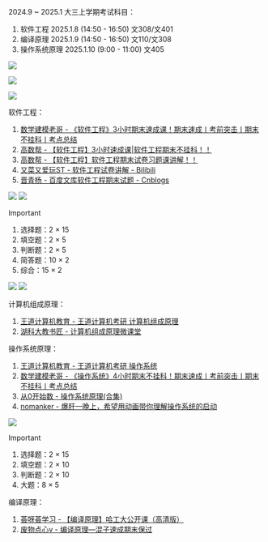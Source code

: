 2024.9 ~ 2025.1 大三上学期考试科目：

1. 软件工程 2025.1.8 (14:50 - 16:50) 文308/文401
2. 编译原理 2025.1.9 (14:50 - 16:50) 文110/文308
3. 操作系统原理 2025.1.10 (9:00 - 11:00) 文405

![](https://cdn.jsdelivr.net/gh/hbq2004/image01/20241228162238.png)

![](https://cdn.jsdelivr.net/gh/hbq2004/image01/20241228162334.png)

![](https://cdn.jsdelivr.net/gh/hbq2004/image01/20241228162415.png)

软件工程：

1. [数学建模老哥 - 《软件工程》3小时期末速成课！期末速成丨考前突击丨期末不挂科丨考点总结](https://www.bilibili.com/video/BV1xNzRYiEkz/) 
2. [高数帮 - 【软件工程】3小时速成课|软件工程期末不挂科！！](https://www.bilibili.com/video/BV1t64y1r7o2/) 
3. [高数帮 - 【软件工程】软件工程期末试卷习题课讲解！！](https://www.bilibili.com/video/BV1G54y1H7WD/) 
4. [又菜又爱玩ST - 软件工程试卷讲解 - Bilibili](https://www.bilibili.com/video/BV1AR4y1j7NX/) 
5. [晋青杨 - 百度文库软件工程期末试题 - Cnblogs](https://www.cnblogs.com/qyf2199/p/12104922.html) 

![](https://cdn.jsdelivr.net/gh/hbq2004/image01/20250103215756.png)
![](https://cdn.jsdelivr.net/gh/hbq2004/image01/20250103215927.png)

> [!IMPORTANT]
>
> 1. 选择题：2 × 15
> 2. 填空题：2 × 5
> 3. 判断题：2 × 5
> 4. 简答题：10 × 2
> 5. 综合：15 × 2


![](https://cdn.jsdelivr.net/gh/hbq2004/image01/20250103224058.png)
![](https://cdn.jsdelivr.net/gh/hbq2004/image01/20250103224034.png)


计算机组成原理：

1. [王道计算机教育 - 王道计算机考研 计算机组成原理](https://www.bilibili.com/video/BV1ps4y1d73V/) 
2. [湖科大教书匠 - 计算机组成原理微课堂](https://www.bilibili.com/video/BV1qG41197E4/) 

操作系统原理：

1. [王道计算机教育 - 王道计算机考研 操作系统](https://www.bilibili.com/video/BV1YE411D7nH/) 
2. [数学建模老哥 - 《操作系统》4小时期末不挂科！期末速成丨考前突击丨期末不挂科丨考点总结](https://www.bilibili.com/video/BV1ju6TYHEKU/) 
3. [从0开始数 - 操作系统原理(合集)](https://www.bilibili.com/video/BV13b4y1Q7YD/) 
4. [nomanker - 爆肝一晚上，希望用动画带你理解操作系统的启动](https://www.bilibili.com/video/BV1mm4y1u7G6/) 

![](https://cdn.jsdelivr.net/gh/hbq2004/image01/20250103223105.png)

> [!IMPORTANT]
>
> 1. 选择题：2 × 15
> 2. 填空题：2 × 10
> 3. 判断题：2 × 10
> 4. 大题：8 × 5


编译原理：

1. [荟呀荟学习 - 【编译原理】哈工大公开课（高清版）](https://www.bilibili.com/video/BV1dL4y1H7T8/) 
2. [废物点心v - 编译原理—混子速成期末保过](https://www.bilibili.com/video/BV1ft4y1X7p6/) 



